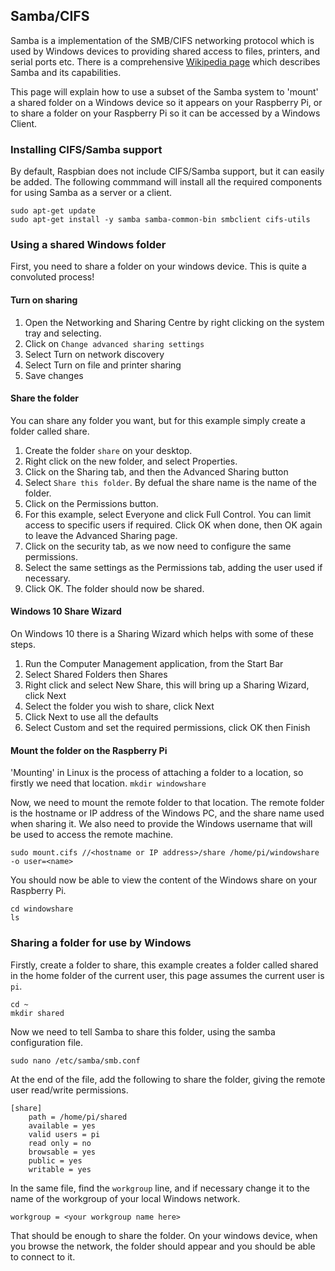 ## Samba/CIFS

Samba is a implementation of the SMB/CIFS networking protocol which is used by Windows devices to providing shared access to files, printers, and serial ports etc. There is a comprehensive [Wikipedia page](https://en.wikipedia.org/wiki/Samba_(software)) which describes Samba and its capabilities.

This page will explain how to use a subset of the Samba system to 'mount' a shared folder on a Windows device so it appears on your Raspberry Pi, or to share a folder on your Raspberry Pi so it can be accessed by a Windows Client.

### Installing CIFS/Samba support

By default, Raspbian does not include CIFS/Samba support, but it can easily be added. The following commmand will install all the required components for using Samba as a server or a client.
```
sudo apt-get update
sudo apt-get install -y samba samba-common-bin smbclient cifs-utils
```

### Using a shared Windows folder

First, you need to share a folder on your windows device. This is quite a convoluted process!

#### Turn on sharing

1. Open the Networking and Sharing Centre by right clicking on the system tray and selecting.
2. Click on `Change advanced sharing settings`
3. Select Turn on network discovery
4. Select Turn on  file and printer sharing
5. Save changes

#### Share the folder

You can share any folder you want, but for this example simply create a folder called share. 

1. Create the folder `share` on your desktop.
2. Right click on the new folder, and select Properties.
3. Click on the Sharing tab, and then the Advanced Sharing button
4. Select `Share this folder`. By defual the share name is the name of the folder.
5. Click on the Permissions button.
6. For this example, select Everyone and click Full Control. You can limit access to specific users if required. Click OK when done, then OK again to leave the Advanced Sharing page.
7. Click on the security tab, as we now need to configure the same permissions.
8. Select the same settings as the Permissions tab, adding the user used if necessary.
9. Click OK. The folder should now be shared.

#### Windows 10 Share Wizard

On Windows 10 there is a Sharing Wizard which helps with some of these steps.

1. Run the Computer Management application, from the Start Bar
2. Select Shared Folders then Shares
3. Right click and select New Share, this will bring up a Sharing Wizard, click Next
4. Select the folder you wish to share, click Next
5. Click Next to use all the defaults
6. Select Custom and set the required permissions, click OK then Finish

#### Mount the folder on the Raspberry Pi

'Mounting' in Linux is the process of attaching a folder to a location, so firstly we need that location. 
```mkdir windowshare```

Now, we need to mount the remote folder to that location. The remote folder is the hostname or IP address of the Windows PC, and the share name used when sharing it. We also need to provide the Windows username that will be used to access the remote machine.

```sudo mount.cifs //<hostname or IP address>/share /home/pi/windowshare -o user=<name>```

You should now be able to view the content of the Windows share on your Raspberry Pi.

```
cd windowshare
ls
```

### Sharing a folder for use by Windows

Firstly, create a folder to share, this example creates a folder called shared in the home folder of the current user, this page assumes the current user is `pi`.
```
cd ~
mkdir shared
```

Now we need to tell Samba to share this folder, using the samba configuration file.
```
sudo nano /etc/samba/smb.conf
```
At the end of the file, add the following to share the folder, giving the remote user read/write permissions.
```
[share]
    path = /home/pi/shared
    available = yes
    valid users = pi
    read only = no
    browsable = yes
    public = yes
    writable = yes
```
In the same file, find the `workgroup` line, and if necessary change it to the name of the workgroup of your local Windows network.
```
workgroup = <your workgroup name here>
```

That should be enough to share the folder. On your windows device, when you browse the network, the folder should appear and you should be able to connect to it.



